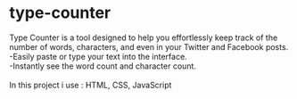 # type-counter
Type Counter is a tool designed to help you effortlessly keep track of the number of words, characters, and even in your Twitter and Facebook posts.<br>
-Easily paste or type your text into the interface.<br>
-Instantly see the word count and character count.<br>
<br>
In this project i use : HTML, CSS, JavaScript
